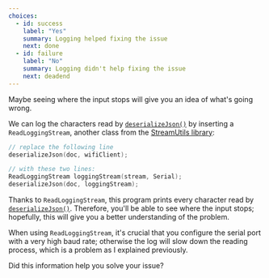 ```yaml
---
choices:
  - id: success
    label: "Yes"
    summary: Logging helped fixing the issue
    next: done
  - id: failure
    label: "No"
    summary: Logging didn't help fixing the issue
    next: deadend
---
```


Maybe seeing where the input stops will give you an idea of what's going wrong.

We can log the characters read by [`deserializeJson()`](/v6/api/json/deserializejson/) by inserting a `ReadLoggingStream`, another class from the [StreamUtils library](https://github.com/bblanchon/ArduinoStreamUtils):

```c++
// replace the following line
deserializeJson(doc, wifiClient);

// with these two lines:
ReadLoggingStream loggingStream(stream, Serial);
deserializeJson(doc, loggingStream);
```

Thanks to `ReadLoggingStream`, this program prints every character read by [`deserializeJson()`](/v6/api/json/deserializejson/). Therefore, you'll be able to see where the input stops; hopefully, this will give you a better understanding of the problem.

When using `ReadLoggingStream`, it's crucial that you configure the serial port with a very high baud rate; otherwise the log will slow down the reading process, which is a problem as I explained previously.

Did this information help you solve your issue?